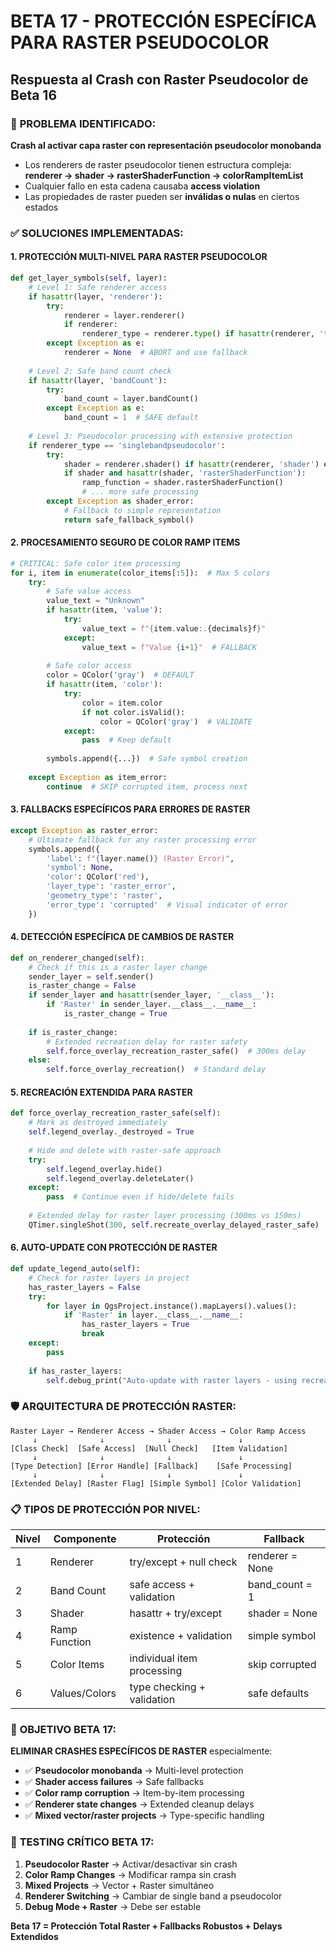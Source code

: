 # BETA 17 - PROTECCIÓN ESPECÍFICA PARA RASTER PSEUDOCOLOR

## Respuesta al Crash con Raster Pseudocolor de Beta 16

### 🔴 **PROBLEMA IDENTIFICADO**:
**Crash al activar capa raster con representación pseudocolor monobanda**

- Los renderers de raster pseudocolor tienen estructura compleja: **renderer → shader → rasterShaderFunction → colorRampItemList**
- Cualquier fallo en esta cadena causaba **access violation**
- Las propiedades de raster pueden ser **inválidas o nulas** en ciertos estados

### ✅ **SOLUCIONES IMPLEMENTADAS**:

#### 1. **PROTECCIÓN MULTI-NIVEL PARA RASTER PSEUDOCOLOR**
```python
def get_layer_symbols(self, layer):
    # Level 1: Safe renderer access
    if hasattr(layer, 'renderer'):
        try:
            renderer = layer.renderer()
            if renderer:
                renderer_type = renderer.type() if hasattr(renderer, 'type') else 'unknown'
        except Exception as e:
            renderer = None  # ABORT and use fallback
    
    # Level 2: Safe band count check
    if hasattr(layer, 'bandCount'):
        try:
            band_count = layer.bandCount()
        except Exception as e:
            band_count = 1  # SAFE default
    
    # Level 3: Pseudocolor processing with extensive protection
    if renderer_type == 'singlebandpseudocolor':
        try:
            shader = renderer.shader() if hasattr(renderer, 'shader') else None
            if shader and hasattr(shader, 'rasterShaderFunction'):
                ramp_function = shader.rasterShaderFunction()
                # ... more safe processing
        except Exception as shader_error:
            # Fallback to simple representation
            return safe_fallback_symbol()
```

#### 2. **PROCESAMIENTO SEGURO DE COLOR RAMP ITEMS**
```python
# CRITICAL: Safe color item processing
for i, item in enumerate(color_items[:5]):  # Max 5 colors
    try:
        # Safe value access
        value_text = "Unknown"
        if hasattr(item, 'value'):
            try:
                value_text = f"{item.value:.{decimals}f}"
            except:
                value_text = f"Value {i+1}"  # FALLBACK
        
        # Safe color access
        color = QColor('gray')  # DEFAULT
        if hasattr(item, 'color'):
            try:
                color = item.color
                if not color.isValid():
                    color = QColor('gray')  # VALIDATE
            except:
                pass  # Keep default
        
        symbols.append({...})  # Safe symbol creation
        
    except Exception as item_error:
        continue  # SKIP corrupted item, process next
```

#### 3. **FALLBACKS ESPECÍFICOS PARA ERRORES DE RASTER**
```python
except Exception as raster_error:
    # Ultimate fallback for any raster processing error
    symbols.append({
        'label': f"{layer.name()} (Raster Error)",
        'symbol': None,
        'color': QColor('red'),
        'layer_type': 'raster_error',
        'geometry_type': 'raster',
        'error_type': 'corrupted'  # Visual indicator of error
    })
```

#### 4. **DETECCIÓN ESPECÍFICA DE CAMBIOS DE RASTER**
```python
def on_renderer_changed(self):
    # Check if this is a raster layer change
    sender_layer = self.sender()
    is_raster_change = False
    if sender_layer and hasattr(sender_layer, '__class__'):
        if 'Raster' in sender_layer.__class__.__name__:
            is_raster_change = True
    
    if is_raster_change:
        # Extended recreation delay for raster safety
        self.force_overlay_recreation_raster_safe()  # 300ms delay
    else:
        self.force_overlay_recreation()  # Standard delay
```

#### 5. **RECREACIÓN EXTENDIDA PARA RASTER**
```python
def force_overlay_recreation_raster_safe(self):
    # Mark as destroyed immediately
    self.legend_overlay._destroyed = True
    
    # Hide and delete with raster-safe approach
    try:
        self.legend_overlay.hide()
        self.legend_overlay.deleteLater()
    except:
        pass  # Continue even if hide/delete fails
    
    # Extended delay for raster layer processing (300ms vs 150ms)
    QTimer.singleShot(300, self.recreate_overlay_delayed_raster_safe)
```

#### 6. **AUTO-UPDATE CON PROTECCIÓN DE RASTER**
```python
def update_legend_auto(self):
    # Check for raster layers in project
    has_raster_layers = False
    try:
        for layer in QgsProject.instance().mapLayers().values():
            if 'Raster' in layer.__class__.__name__:
                has_raster_layers = True
                break
    except:
        pass
    
    if has_raster_layers:
        self.debug_print("Auto-update with raster layers - using recreation")
```

### 🛡️ **ARQUITECTURA DE PROTECCIÓN RASTER**:

```
Raster Layer → Renderer Access → Shader Access → Color Ramp Access
     ↓              ↓              ↓               ↓
[Class Check]  [Safe Access]  [Null Check]   [Item Validation]
     ↓              ↓              ↓               ↓
[Type Detection] [Error Handle] [Fallback]    [Safe Processing]
     ↓              ↓              ↓               ↓
[Extended Delay] [Raster Flag] [Simple Symbol] [Color Validation]
```

### 📋 **TIPOS DE PROTECCIÓN POR NIVEL**:

| Nivel | Componente | Protección | Fallback |
|-------|------------|------------|----------|
| 1 | Renderer | try/except + null check | renderer = None |
| 2 | Band Count | safe access + validation | band_count = 1 |
| 3 | Shader | hasattr + try/except | shader = None |
| 4 | Ramp Function | existence + validation | simple symbol |
| 5 | Color Items | individual item processing | skip corrupted |
| 6 | Values/Colors | type checking + validation | safe defaults |

### 🎯 **OBJETIVO BETA 17**:

**ELIMINAR CRASHES ESPECÍFICOS DE RASTER** especialmente:
- ✅ **Pseudocolor monobanda** → Multi-level protection
- ✅ **Shader access failures** → Safe fallbacks
- ✅ **Color ramp corruption** → Item-by-item processing
- ✅ **Renderer state changes** → Extended cleanup delays
- ✅ **Mixed vector/raster projects** → Type-specific handling

### 🔬 **TESTING CRÍTICO BETA 17**:

1. **Pseudocolor Raster** → Activar/desactivar sin crash
2. **Color Ramp Changes** → Modificar rampa sin crash
3. **Mixed Projects** → Vector + Raster simultáneo
4. **Renderer Switching** → Cambiar de single band a pseudocolor
5. **Debug Mode + Raster** → Debe ser estable

**Beta 17 = Protección Total Raster + Fallbacks Robustos + Delays Extendidos**
